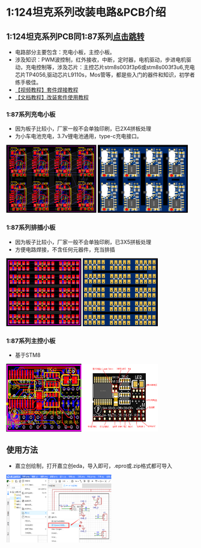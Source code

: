 # 1:124坦克系列改装电路&PCB介绍
## 1:124坦克系列PCB同1:87系列[点击跳转](/pcb/1比87系列/README.md)
- 电路部分主要包含：充电小板，主控小板。
- 涉及知识：PWM波控制，红外接收，中断，定时器，电机驱动，步进电机驱动，充电控制等，涉及芯片：主控芯片stm8s003f3p6或stm8s003f3u6,充电芯片TP4056,驱动芯片L9110s，Mos管等，都是些入门的器件和知识，初学者练手极佳。
- [【视频教程】套件焊接教程](https://www.bilibili.com/video/BV16s4y1m7GQ/?spm_id_from=333.999.0.0&vd_source=89cad0e1890ff49027d6a9f92e9147a6)
- [【文档教程】改装套件使用教程](https://www.wolai.com/ksv9qGV1nwmhjUrozgD7f1)

### 1:87系列充电小板
- 因为板子比较小，厂家一般不会单独印刷，已2X4拼板处理
- 为小车电池充电，3.7v锂电池通用，type-c充电接口。

<img src="../../docs/1比87系列充电小板拼版2.png" width="240" height="180"> <img src="../../docs/1比87系列充电小板拼版.png" width="240" height="180">

### 1:87系列排插小板
- 因为板子比较小，厂家一般不会单独印刷，已3X5拼板处理
- 方便电路焊接，不含任何元器件，充当排插

<img src="../../docs/1比87系列排插小板拼版.png" width="200" height="180"> <img src="../../docs/1比87系列排插小板拼版2.png" width="200" height="180">

### 1:87系列主控小板
- 基于STM8

<img src="../../docs/1比87主控板pcd.jpg" width="200" height="180"> <img src="../../docs/1比87主控板IO说明.jpg" width="200" height="180">

## 使用方法
- 嘉立创绘制，打开嘉立创eda，导入即可，.epro或.zip格式都可导入

<img src="../../docs/jlceda_input.png" width="280" height="180">

[//]: # (## 量产区up主福利)

[//]: # (- 懒得画电路敲代码可淘宝搜“积木研究圆的小车改装店”，有部分现成提供&#40;随缘上架哦！&#41;)

[//]: # (- 1:64芯片套件：[https://item.taobao.com/item.htm?ft=t&id=737362891443]&#40;https://item.taobao.com/item.htm?ft=t&id=737362891443&#41;)

[//]: # (- 1:87改装套件：[https://item.taobao.com/item.htm?ft=t&id=737272654141]&#40;https://item.taobao.com/item.htm?ft=t&id=737272654141&#41;)

[//]: # ()
[//]: # (- 量产芯片组套件长这样)

[//]: # ()
[//]: # (<img src="../../docs/套件封面.jpg" width="100" height="100"> <img src="../../docs/套件封面2.jpg" width="120" height="100">)